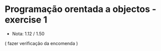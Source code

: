 # Programação orentada a objectos - exercise 1
* Nota: 1.12 / 1.50

( fazer verificação da encomenda )
